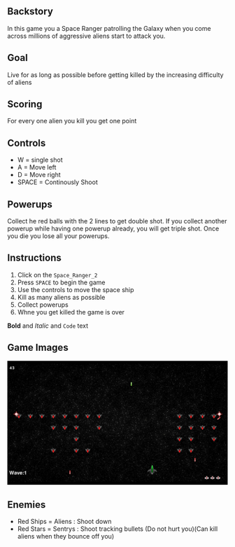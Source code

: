 ## Backstory

In this game you a Space Ranger patrolling the Galaxy when you come across millions of aggressive aliens start to attack you. 

## Goal

Live for as long as possible before getting killed by the increasing difficulty of aliens

## Scoring

For every one alien you kill you get one point

## Controls

- W = single shot
- A = Move left
- D = Move right
- SPACE = Continously Shoot

## Powerups

Collect he red balls with the 2 lines to get double shot. If you collect another powerup while having one powerup already, you will get triple shot. Once you die you lose all your powerups.

## Instructions

1. Click on the `Space_Ranger_2` 
2. Press `SPACE` to begin the game
3. Use the controls to move the space ship
4. Kill as many aliens as possible
5. Collect powerups
6. Whne you get killed the game is over

**Bold** and _Italic_ and `Code` text
## Game Images
![Screenshot](https://raw.githubusercontent.com/Superbear321/Space-Rangers/master/Screenshot%20(1).png)

## Enemies
- Red Ships = Aliens : Shoot down
- Red Stars = Sentrys : Shoot tracking bullets (Do not hurt you)(Can kill aliens when they bounce off you)
